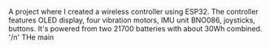 A project where I created a wireless controller using ESP32.
The controller features OLED display, four vibration motors, IMU unit BNO086, joysticks, buttons.
It's powered from two 21700 batteries with about 30Wh combined. '/n'
THe main 
